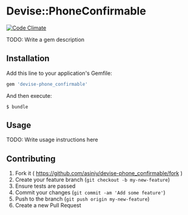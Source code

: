 # Devise::PhoneConfirmable

[![Code Climate](https://codeclimate.com/github/asiniy/devise-phone_confirmable/badges/gpa.svg)](https://codeclimate.com/github/asiniy/devise-phone_confirmable)

TODO: Write a gem description

## Installation

Add this line to your application's Gemfile:

```ruby
gem 'devise-phone_confirmable'
```

And then execute:

    $ bundle

## Usage

TODO: Write usage instructions here

## Contributing

1. Fork it ( https://github.com/asiniy/devise-phone_confirmable/fork )
2. Create your feature branch (`git checkout -b my-new-feature`)
3. Ensure tests are passed
4. Commit your changes (`git commit -am 'Add some feature'`)
5. Push to the branch (`git push origin my-new-feature`)
6. Create a new Pull Request

